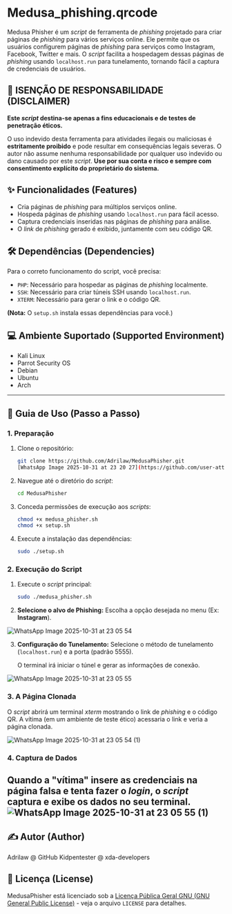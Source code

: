 # Medusa_phishing.qrcode

Medusa Phisher é um *script* de ferramenta de *phishing* projetado para criar páginas de *phishing* para vários serviços online. Ele permite que os usuários configurem páginas de *phishing* para serviços como Instagram, Facebook, Twitter e mais. O *script* facilita a hospedagem dessas páginas de *phishing* usando `localhost.run` para tunelamento, tornando fácil a captura de credenciais de usuários.

## 🛑 ISENÇÃO DE RESPONSABILIDADE (DISCLAIMER)

**Este *script* destina-se apenas a fins educacionais e de testes de penetração éticos.**

O uso indevido desta ferramenta para atividades ilegais ou maliciosas é **estritamente proibido** e pode resultar em consequências legais severas. O autor não assume nenhuma responsabilidade por qualquer uso indevido ou dano causado por este *script*. **Use por sua conta e risco e sempre com consentimento explícito do proprietário do sistema.**

## ✨ Funcionalidades (Features)

  * Cria páginas de *phishing* para múltiplos serviços online.
  * Hospeda páginas de *phishing* usando `localhost.run` para fácil acesso.
  * Captura credenciais inseridas nas páginas de *phishing* para análise.
  * O *link* de *phishing* gerado é exibido, juntamente com seu código QR.

## 🛠️ Dependências (Dependencies)

Para o correto funcionamento do script, você precisa:

  * `PHP`: Necessário para hospedar as páginas de *phishing* localmente.
  * `SSH`: Necessário para criar túneis SSH usando `localhost.run`.
  * `XTERM`: Necessário para gerar o link e o código QR.

**(Nota:** O `setup.sh` instala essas dependências para você.)

## 💻 Ambiente Suportado (Supported Environment)

  * Kali Linux
  * Parrot Security OS
  * Debian
  * Ubuntu
  * Arch

-----

## 🚀 Guia de Uso (Passo a Passo)

### 1\. Preparação

1.  Clone o repositório:
    ```bash
    git clone https://github.com/Adrilaw/MedusaPhisher.git
    [WhatsApp Image 2025-10-31 at 23 20 27](https://github.com/user-attachments/assets/447c5875-0b1e-4116-984a-7feae2cbfa0b)

2.  Navegue até o diretório do *script*:
    ```bash
    cd MedusaPhisher
    ```
3.  Conceda permissões de execução aos *scripts*:
    ```bash
    chmod +x medusa_phisher.sh
    chmod +x setup.sh
    ```
4.  Execute a instalação das dependências:
    ```bash
    sudo ./setup.sh
    ```

### 2\. Execução do Script

1.  Execute o *script* principal:

    ```bash
    sudo ./medusa_phisher.sh
    ```

2.  **Selecione o alvo de Phishing:** Escolha a opção desejada no menu (Ex: **Instagram**).

  ![WhatsApp Image 2025-10-31 at 23 05 54](https://github.com/user-attachments/assets/2b7a7484-6ea4-4353-8619-24a2fc630b95)


3.  **Configuração do Tunelamento:** Selecione o método de tunelamento (`localhost.run`) e a porta (padrão 5555).

    O terminal irá iniciar o túnel e gerar as informações de conexão.

![WhatsApp Image 2025-10-31 at 23 05 55](https://github.com/user-attachments/assets/059ea203-ff05-43e2-880d-a899da44fc44)

### 3\. A Página Clonada

O *script* abrirá um terminal *xterm* mostrando o link de *phishing* e o código QR.
A vítima (em um ambiente de teste ético) acessaria o link e veria a página clonada.

![WhatsApp Image 2025-10-31 at 23 05 54 (1)](https://github.com/user-attachments/assets/4e917265-7a50-41aa-bf4c-597bf4b810f2)


### 4\. Captura de Dados

Quando a "vítima" insere as credenciais na página falsa e tenta fazer o *login*, o *script* captura e exibe os dados no seu terminal.
![WhatsApp Image 2025-10-31 at 23 05 55 (1)](https://github.com/user-attachments/assets/1b01855a-796b-419a-90b2-c5fe3348b1c2)
-----

## ✍️ Autor (Author)

Adrilaw @ GitHub
Kidpentester @ xda-developers

## 📄 Licença (License)

MedusaPhisher está licenciado sob a [Licença Pública Geral GNU (GNU General Public License)](/Adrilaw/MedusaPhisher/blob/main/LICENSE) - veja o arquivo `LICENSE` para detalhes.
